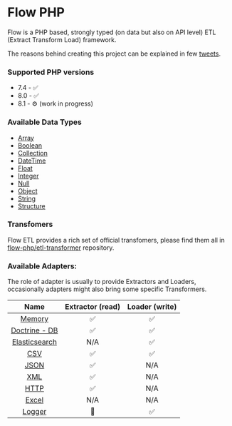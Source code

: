 # Flow PHP 

Flow is a PHP based, strongly typed (on data but also on API level) ETL (Extract Transform Load) framework. 

The reasons behind creating this project can be explained in few [tweets](https://twitter.com/norbert_tech/status/1484863793280786439?s=21). 

### Supported PHP versions

* 7.4 - ✅
* 8.0 - ✅
* 8.1 - ⚙ (work in progress)

### Available Data Types

* [Array](https://github.com/flow-php/etl/blob/1.x/src/Flow/ETL/Row/Entry/ArrayEntry.phpp)
* [Boolean](https://github.com/flow-php/etl/blob/1.x/src/Flow/ETL/Row/Entry/BooleanEntry.php)
* [Collection](https://github.com/flow-php/etl/blob/1.x/src/Flow/ETL/Row/Entry/CollectionEntry.php)
* [DateTime](https://github.com/flow-php/etl/blob/1.x/src/Flow/ETL/Row/Entry//DateTimeEntry.php)
* [Float](https://github.com/flow-php/etl/blob/1.x/src/Flow/ETL/Row/Entry/FloatEntry.php)
* [Integer](https://github.com/flow-php/etl/blob/1.x/src/Flow/ETL/Row/Entry/IntegerEntry.php)
* [Null](https://github.com/flow-php/etl/blob/1.x/src/Flow/ETL/Row/Entry/NullEntry.php)
* [Object](https://github.com/flow-php/etl/blob/1.x/src/Flow/ETL/Row/Entry/ObjectEntry.php)
* [String](https://github.com/flow-php/etl/blob/1.x/src/Flow/ETL/Row/Entry/StringEntry.php)
* [Structure](https://github.com/flow-php/etl/blob/1.x/src/Flow/ETL/Row/Entry/StructureEntry.php)

### Transfomers

Flow ETL provides a rich set of official transfomers, please find them all in [flow-php/etl-transformer](https://github.com/flow-php/etl-transformer/#description) 
repository.

### Available Adapters: 

The role of adapter is usually to provide Extractors and Loaders, occasionally adapters might also bring some specific Transformers.

<table style="text-align:center">
<thead>
  <tr>
    <th>Name</th>
    <th>Extractor (read)</th>
    <th>Loader (write)</th>
  </tr>
</thead>
<tbody>
  <tr>
      <td><a href="https://github.com/flow-php/etl-adapter-memory">Memory</a></td>
      <td>✅</td>
      <td>✅</td>
  </tr>
  <tr>
      <td><a href="https://github.com/flow-php/etl-adapter-doctrine">Doctrine - DB</a></td>
      <td>✅</td>
      <td>✅</td>
  </tr>
  <tr>
      <td><a href="https://github.com/flow-php/etl-adapter-elasticsearch">Elasticsearch</a></td>
      <td>N/A</td>
      <td>✅</td>
  </tr>
  <tr>
      <td><a href="https://github.com/flow-php/etl-adapter-csv">CSV</a></td>
      <td>✅</td>
      <td>✅</td>
  </tr>
  <tr>
      <td><a href="https://github.com/flow-php/etl-adapter-json">JSON</a></td>
      <td>✅</td>
      <td>N/A</td>
  </tr>
  <tr>
      <td><a href="https://github.com/flow-php/etl-adapter-xml">XML</a></td>
      <td>✅</td>
      <td>N/A</td>
  </tr>
  <tr>
      <td><a href="https://github.com/flow-php/etl-adapter-http">HTTP</a></td>
      <td>✅</td>
      <td>N/A</td>
  </tr>
  <tr>
      <td><a href="#">Excel</a></td>
      <td>N/A</td>
      <td>N/A</td>
  </tr>
  <tr>
      <td><a href="https://github.com/flow-php/etl-adapter-logger">Logger</a></td>
      <td>🚫</td>
      <td>✅</td>
  </tr>
</tbody>
</table>

